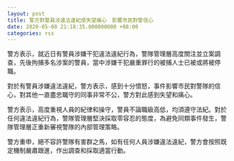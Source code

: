 ```yaml
---
layout: post
title: 警方對警員涉違法違紀感失望痛心　影響市民對警信心
date: 2020-05-08 21:18:35.000000000 +08:00
categories: rss
---
```


警方表示，就近日有警員涉嫌干犯違法違紀行為，警隊管理層高度關注並立案調查，先後拘捕多名涉案的警員，當中涉嫌干犯嚴重罪行的被捕人士已被或將被停職。
 
對於有警員涉嫌違法違紀，警方表示，感到十分憤怒，事件影響市民對警隊的信心，對其他一直盡忠職守的同事非常不公，警方對此感到失望和痛心。

警方表示，高度重視人員的紀律和操守，警員不論職級高低，均須遵守法紀。對於任何違法違紀行為，警隊管理層堅決採取零容忍的態度，為避免同類事件發生，警隊管理層正重新審視警隊的內部管理策略。

警方重申，絕不容許警隊有害群之馬，如有任何人員涉嫌違法違紀，警方會按照既定機制嚴肅跟進，作出調查和採取適當行動。
